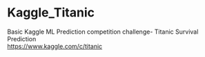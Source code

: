 # Kaggle_Titanic
Basic Kaggle ML Prediction competition challenge- Titanic Survival Prediction
</br>
https://www.kaggle.com/c/titanic
